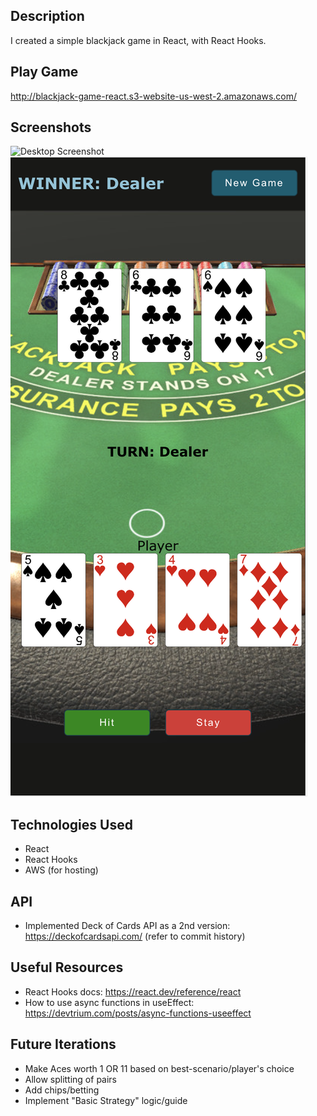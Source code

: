 ## Description
I created a simple blackjack game in React, with React Hooks.

## Play Game
http://blackjack-game-react.s3-website-us-west-2.amazonaws.com/

## Screenshots
![Desktop Screenshot](https://github.com/hlhartley/blackjack/blob/main/blackjack_desktop.png)
![Mobile Screenshot](https://github.com/hlhartley/blackjack/blob/main/blackjack_mobile.png)

## Technologies Used
- React
- React Hooks
- AWS (for hosting)

## API
- Implemented Deck of Cards API as a 2nd version: https://deckofcardsapi.com/ (refer to commit history)

## Useful Resources
- React Hooks docs: https://react.dev/reference/react
- How to use async functions in useEffect: https://devtrium.com/posts/async-functions-useeffect

## Future Iterations
- Make Aces worth 1 OR 11 based on best-scenario/player's choice
- Allow splitting of pairs
- Add chips/betting
- Implement "Basic Strategy" logic/guide
